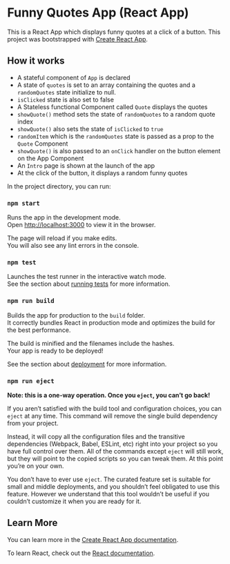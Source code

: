 # Funny Quotes App (React App)

This is a React App which displays funny quotes at a click of a button.
This project was bootstrapped with [Create React App](https://github.com/facebook/create-react-app).

## How it works
* A stateful component of `App` is declared
* A state of `quotes` is set to an array containing the quotes and a `randomQuotes` state initialize to null.
* `isClicked` state is also set to false
* A Stateless functional Component called `Quote` displays the quotes 
* `showQuote()` method sets the state of `randomQuotes` to a random quote index
* `showQuote()` also sets the state of `isClicked` to `true`
* `randomItem` which is the `randomQuotes` state is passed as a prop to the `Quote` Component
* `showQuote()` is also passed to an `onClick` handler on the button element on the App Component
* An `Intro` page is shown at the launch of the app 
* At the click of the button, it displays a random funny quotes



In the project directory, you can run:

### `npm start`

Runs the app in the development mode.<br>
Open [http://localhost:3000](http://localhost:3000) to view it in the browser.

The page will reload if you make edits.<br>
You will also see any lint errors in the console.

### `npm test`

Launches the test runner in the interactive watch mode.<br>
See the section about [running tests](https://facebook.github.io/create-react-app/docs/running-tests) for more information.

### `npm run build`

Builds the app for production to the `build` folder.<br>
It correctly bundles React in production mode and optimizes the build for the best performance.

The build is minified and the filenames include the hashes.<br>
Your app is ready to be deployed!

See the section about [deployment](https://facebook.github.io/create-react-app/docs/deployment) for more information.

### `npm run eject`

**Note: this is a one-way operation. Once you `eject`, you can’t go back!**

If you aren’t satisfied with the build tool and configuration choices, you can `eject` at any time. This command will remove the single build dependency from your project.

Instead, it will copy all the configuration files and the transitive dependencies (Webpack, Babel, ESLint, etc) right into your project so you have full control over them. All of the commands except `eject` will still work, but they will point to the copied scripts so you can tweak them. At this point you’re on your own.

You don’t have to ever use `eject`. The curated feature set is suitable for small and middle deployments, and you shouldn’t feel obligated to use this feature. However we understand that this tool wouldn’t be useful if you couldn’t customize it when you are ready for it.

## Learn More

You can learn more in the [Create React App documentation](https://facebook.github.io/create-react-app/docs/getting-started).

To learn React, check out the [React documentation](https://reactjs.org/).

